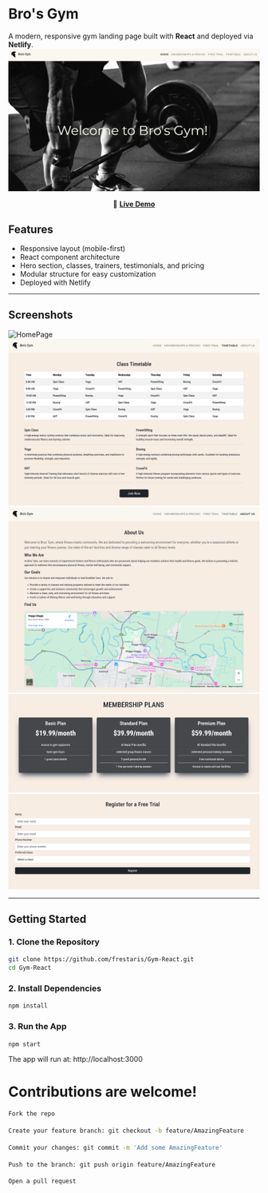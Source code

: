 # Bro's Gym

A modern, responsive gym landing page built with **React** and deployed via **Netlify**.
![Home](https://raw.githubusercontent.com/frestaris/Gym-React/main/src/assets/screenshots/home-hero.png)

<p align="center">
  🔗 <strong><a href="https://brosgym.netlify.app">Live Demo</a></strong>
</p>

## Features

- Responsive layout (mobile-first)
- React component architecture
- Hero section, classes, trainers, testimonials, and pricing
- Modular structure for easy customization
- Deployed with Netlify

---

## Screenshots

![HomePage](https://raw.githubusercontent.com/frestaris/Gym-React/main/src/assets/screenshots/homepage.png)
![Classes](https://raw.githubusercontent.com/frestaris/Gym-React/main/src/assets/screenshots/classes.png)
![Location](https://raw.githubusercontent.com/frestaris/Gym-React/main/src/assets/screenshots/location.png)
![Membership](https://raw.githubusercontent.com/frestaris/Gym-React/main/src/assets/screenshots/membership.png)
![Register](https://raw.githubusercontent.com/frestaris/Gym-React/main/src/assets/screenshots/register.png)

---

## Getting Started

### 1. Clone the Repository

```bash
git clone https://github.com/frestaris/Gym-React.git
cd Gym-React
```

### 2. Install Dependencies

```bash
npm install
```

### 3. Run the App

```bash
npm start
```

The app will run at:
http://localhost:3000

# Contributions are welcome!

```bash
Fork the repo

Create your feature branch: git checkout -b feature/AmazingFeature

Commit your changes: git commit -m 'Add some AmazingFeature'

Push to the branch: git push origin feature/AmazingFeature

Open a pull request
```
